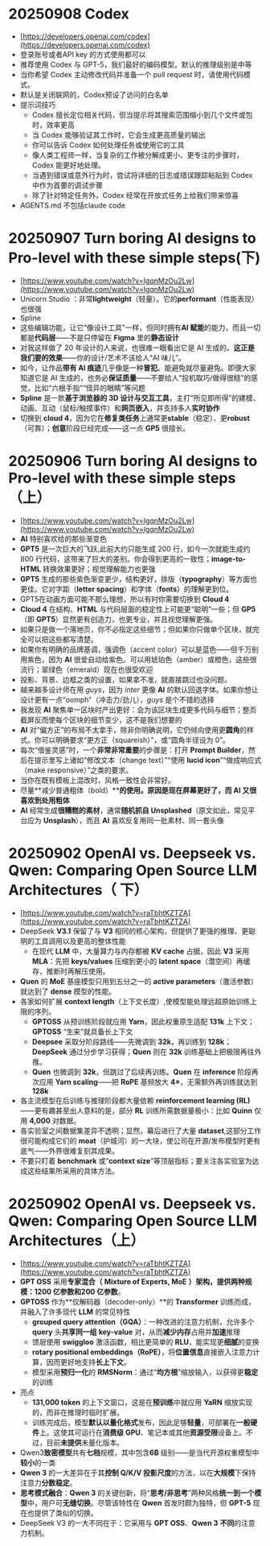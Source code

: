 # 20250908 Codex
+ [https://developers.openai.com/codex](https://developers.openai.com/codex)
+ 登录账号或者API key 的方式使用都可以
+ 推荐使用 Codex 与 GPT-5，我们最好的编码模型。默认的推理级别是中等
+ 当你希望 Codex 主动修改代码并准备一个 pull request 时，请使用代码模式。
+ 默认是关闭联网的，Codex预设了访问的白名单
+ 提示词技巧
    - Codex 擅长定位相关代码，但当提示将其搜索范围缩小到几个文件或包时，效率更高
    - 当 Codex 能够验证其工作时，它会生成更高质量的输出
    - 你可以告诉 Codex 如何处理任务或使用它的工具
    - 像人类工程师一样，当复杂的工作被分解成更小、更专注的步骤时，Codex 能更好地处理。
    - 当遇到错误或意外行为时，尝试将详细的日志或错误跟踪粘贴到 Codex 中作为首要的调试步骤
    - 除了针对特定任务外，Codex 经常在开放式任务上给我们带来惊喜
+ AGENTS.md 不包括claude code

# 20250907 Turn boring AI designs to Pro-level with these simple steps(下)
+ [https://www.youtube.com/watch?v=lgqnMzOu2Lw](https://www.youtube.com/watch?v=lgqnMzOu2Lw)
+ Unicorn Studio ：非常**lightweight**（轻量）。它的**performant**（性能表现）也很强
+ Spline
+ 这些编辑功能，让它“像设计工具”一样，但同时拥有**AI 赋能**的能力，而且一切都是**代码层**——不是只停留在 **Figma** 里的**静态设计**
+ 对我这样做了 20 年设计的人来说，也很难一眼看出它是 AI 生成的。**这正是我们要的效果**——你的设计/艺术不该给人“AI 味儿”。
+ 如今，让作品**带有 AI 痕迹**几乎像是一种**冒犯**。能避免就尽量避免。即便大家知道它是 AI 生成的，也务必**保证质量**——不要给人“投机取巧/做得很糙”的感觉，比如“六根手指”“怪异的眼睛”等问题
+ **Spline** 是一款**基于浏览器的 3D 设计与交互工具**，主打“所见即所得”的建模、动画、互动（鼠标/触摸事件）和**网页嵌入**，并支持多人**实时协作**
+ 切换到 **cloud 4**，因为它在**修复类任务**上通常更**stable**（稳定）、更**robust**（可靠）；**创意**阶段已经完成——这一点 **GP5** 很擅长。

# 20250906 Turn boring AI designs to Pro-level with these simple steps（上）
+ [https://www.youtube.com/watch?v=lgqnMzOu2Lw](https://www.youtube.com/watch?v=lgqnMzOu2Lw)
+ **AI** 特别喜欢给的那些渐变色
+ **GPT5** 是一次巨大的飞跃,此前大约只能生成 200 行，如今一次就能生成约 800 行代码，这带来了巨大的差别。你会得到更高的一致性；**image-to-HTML** 转换效果更好；视觉理解能力也更强
+ **GPT5** 生成的那些紫色渐变更少，结构更好，排版（**typography**）等方面也更佳。它对字距（**letter spacing**）和字体（**fonts**）的理解更到位。
+ GPT5在动画方面可能不那么理想，所以有时你需要切换到 **Cloud 4**
+ **Cloud 4** 在结构、**HTML** 与代码层面的稳定性上可能更“聪明”一些；但 **GP5**（即 **GPT5**）显然更有创造力，也更专业，并且视觉理解更强。
+ 如果只是做一个落地页，你不必指定这些细节；但如果你只做单个区块，就完全可以把这些都写清楚。
+ 如果你有明确的品牌基调，强调色（accent color）可以是蓝色——但千万别用紫色，因为 **AI** 很爱自动给紫色。可以用琥珀色（amber）或橙色，这些很流行；翠绿色（emerald）现在也很受欢迎
+ 投影、背景、边框之类的设置，如果拿不准，就直接跳过也没问题。
+ 越来越多设计师在用 _guys_，因为 _inter_ 更像 **AI** 的默认回退字体。如果你想让设计更有一点“oomph”（冲击力/劲儿），_guys_ 是个不错的选择
+ 我发现 **AI** 聚焦单一区块时产出更好：会为该区块生成更多代码与细节；整页截屏反而使每个区块的细节变少，这不是我们想要的
+ **AI** 对“偏方正”的布局不太拿手，除非你明确说明，它仍倾向使用更**圆角**的样式。你可以明确要求“更方正（squareish）”，或“圆角半径设为 0”。
+ 每次“借鉴灵感”时，一个**非常非常重要**的步骤是：打开 **Prompt Builder**，然后在提示里写上诸如“修改文本（change text）”“使用 **lucid icon**”“做成响应式（make responsive）”之类的要求。
+ 当你在既有模板上混改时，风格一致性会非常好。
+ 尽量**减少普通粗体（bold）****的使用。原因是现在屏幕更好了，而 ****AI**** 又很喜欢到处用粗体**
+ **AI** 经常生成**很糟糕的素材**，通常**随机抓自 Unsplashed**（原文如此，常见平台应为 **Unsplash**），而且 **AI** 喜欢反复用同一批素材、同一套头像

# 20250902 OpenAI vs. Deepseek vs. Qwen: Comparing Open Source LLM Architectures（ 下）
+ [https://www.youtube.com/watch?v=raTbhtKZTZA](https://www.youtube.com/watch?v=raTbhtKZTZA)
+ DeepSeek **V3.1** 保留了与 **V3** 相同的核心架构，但提供了更强的推理、更聪明的工具调用以及更高的整体性能
    - 在现代 **LLM** 中，大量算力与内存都被 **KV cache** 占据，因此 **V3** 采用 **MLA**：先把 **keys/values** 压缩到更小的 **latent space**（潜空间）再缓存，推断时再解压使用。
+ **Quen** 的 **MoE** 基座模型只用到五分之一的 **active parameters**（激活参数）就达到了 **dense** 模型的性能。
+ 各家如何扩展 **context length**（上下文长度）,使模型能处理远超原始训练上限的序列。
    - **GPTOSS** 从预训练阶段就应用 **Yarn**，因此权重原生适配 **131k** 上下文；**GPTOSS** “生来”就具备长上下文
    - **Deepsee** 采取分阶段路线——先微调到 **32k**，再训练到 **128k**；**DeepSeek** 通过分步学习获得；**Quen** 则在 **32k** 训练基础上把极限再往外推。
    - **Quen** 也微调到 **32k**，但跳过了后续再训练。**Quen** 在 **inference** 阶段再次应用 **Yarn scaling**——把 **RoPE** 基频放大 **4×**，无需额外再训练就达到 **128k**
+ 各主流模型在后训练与推理阶段都大量依赖 **reinforcement learning (RL)**——更有趣甚至出人意料的是，部分 **RL** 训练所需数据量极小：比如 **Quinn** 仅用 **4,000** 对数据。
+ 各实验室之间数据集差异不透明；显然，幕后进行了大量 **dataset**,这部分工作很可能构成它们的 **moat**（护城河）的一大块，使公司在开源/发布模型时更有底气——外界很难复刻其成果。
+ 不要只盯着 **benchmark** 或“**context size**”等顶层指标；要关注各实验室为达成这些结果所采用的具体方法。

# 20250902 OpenAI vs. Deepseek vs. Qwen: Comparing Open Source LLM Architectures（上）
+ [https://www.youtube.com/watch?v=raTbhtKZTZA](https://www.youtube.com/watch?v=raTbhtKZTZA)
+ **GPT OSS** 采用**专家混合（** **Mixture of Experts, MoE** **）****架构，提供两种规模：****1200 亿参数****和****200 亿参数**。
+ **GPTOSS** 作为**仅解码器（decoder-only）**的 **Transformer** 训练而成，并融入了许多现代 **LLM** 的常见特性
    - **grouped query attention（GQA）**：一种改进的注意力机制，允许多个 **query** 头**共享同一组** **key-value** 对，从而**减少内存**占用并**加速**推理
    - 馈层使用 **swiggloo** 激活函数，相比更简单的 **RLU**，能实现更**细腻**的变换
    - **rotary positional embeddings（RoPE）**，将**位置信息**直接嵌入注意力计算，因而更好地支持**长上下文**。
    - 模型采用**预归一化**的 **RMSNorm**：通过“**均方根**”缩放输入，以获得更**稳定**的训练
+ 亮点
    - **131,000 token** 的上下文窗口，这是在**预训练**中就应用 **YaRN** 缩放实现的，而非在推理时临时扩展。
    - 训练完成后，模型**默认以量化格式**发布，因此足够**轻量**，可部署在**一般硬件**上。这使其可运行在**消费级 GPU**、笔记本或其他**资源受限**设备上。不过，目前**未提供**未量化版本。
+ Qwen3**致密模型**共有**七档**规模，其中包含**6B** 级别——是当代开源权重模型中**较小**的一类
+ **Qwen 3** 的一大差异在于其**控制 Q/K/V 投影尺度**的方法，以在**大规模**下保持注意力**分数稳定**。
+ **思考模式融合**：**Qwen 3** 的关键创新，将“**思考/非思考**”两种风格**统一到一个模型**中，用户可**无缝切换**。尽管该特性在 **Qwen** 首发时颇为独特，但 **GPT-5** 现在也提供了类似的切换。
+ DeepSeek V3  的一大不同在于：它采用与 **GPT OSS**、**Qwen 3** **不同**的注意力机制。

